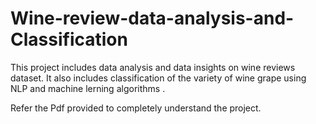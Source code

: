 # Wine-review-data-analysis-and-Classification
This project includes data analysis and data insights on wine reviews dataset. It also includes classification of the variety of wine grape using NLP and machine lerning algorithms .

Refer the Pdf provided to completely understand the project.

